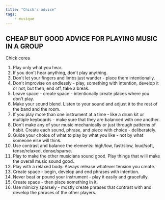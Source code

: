 ```yaml
---
title: "Chick's advice"
tags:
    - musique
---
```


## CHEAP BUT GOOD ADVICE FOR PLAYING MUSIC IN A GROUP

Chick corea

1. Play only what you hear.
2. If you don't hear anything, don't play anything.
3. Don't let your fingers and limbs just wander - place them
   intentionally.
4. Don't improvise on endlessly - play, something with intention,
   develop it or not, but then, end off, take a break.
5. Leave space - create space - intentionally create places where
   you don't play.
6. Make your sound blend. Listen to your sound and adjust it to
   the rest of the band and the room.
7. If you play more than one instrument at a time - like a drum
   kit or multiple keyboards - make sure that they are balanced
   with one another.
8. Don't make any of your music mechanically or just through
   patterns of habit. Create each sound, phrase, and piece with
   choice - deliberately.
9. Guide your choice of what to play by what you like - not by
   what someone else will think.
10. Use contrast and balance the elements: high/low, fast/slow,
   loud/soft, tense/relaxed, dense/sparse.
11. Play to make the other musicians sound good. Play things
   that willl make the overall music sound good.
12. Play with a relaxed body. Always release whatever tension
   you create.
13. Create space - begin, develop and end phrases with intention.
14. Never beat or pound your instrument - play it easily and gracefully.
15. Create space - then place something in it.
16. Use mimicry sparsely - mostly create phrases that contrast with
   and develop the phrases of the other players.
